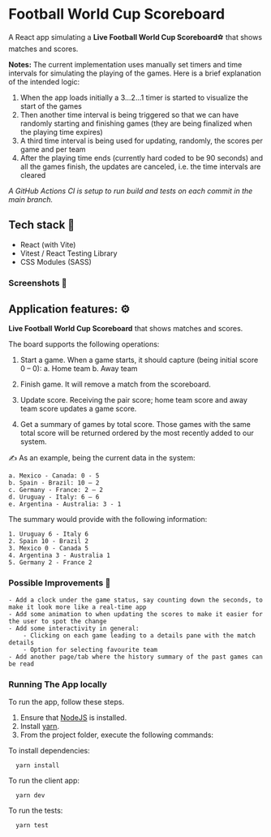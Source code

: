 # Football World Cup Scoreboard

A React app simulating a **Live Football World Cup Scoreboard**⚽ that shows matches and scores.

**Notes:** The current implementation uses manually set timers and time intervals for simulating the playing of the games. Here
is a brief explanation of the intended logic:
 1. When the app loads initially a 3...2...1 timer is started to visualize the start of the games
 2. Then another time interval is being triggered so that we can have randomly starting and finishing games (they are being finalized when the playing time expires)
 3. A third time interval is being used for updating, randomly, the scores per game and per team
 4. After the playing time ends (currently hard coded to be 90 seconds) and all the games finish, the updates are canceled, i.e. the time intervals are cleared

_A GitHub Actions CI is setup to run build and tests on each commit in the main branch._

## Tech stack 💾
- React (with Vite)
- Vitest / React Testing Library
- CSS Modules (SASS)

### Screenshots 📸




## Application features: ⚙️
**Live Football World Cup Scoreboard** that shows matches and scores.

The board supports the following operations:

1. Start a game. When a game starts, it should capture (being initial score 0 – 0):
    a. Home team
    b. Away team

2. Finish game. It will remove a match from the scoreboard.

3. Update score. Receiving the pair score; home team score and away team score updates a game score.

4. Get a summary of games by total score. Those games with the same total score will be returned ordered by the most recently added to our system.

✍️ As an example, being the current data in the system:

    a. Mexico - Canada: 0 - 5
    b. Spain - Brazil: 10 – 2
    c. Germany - France: 2 – 2
    d. Uruguay - Italy: 6 – 6
    e. Argentina - Australia: 3 - 1

The summary would provide with the following information:

    1. Uruguay 6 - Italy 6
    2. Spain 10 - Brazil 2
    3. Mexico 0 - Canada 5
    4. Argentina 3 - Australia 1
    5. Germany 2 - France 2

  ### Possible Improvements 🚀
    - Add a clock under the game status, say counting down the seconds, to make it look more like a real-time app
    - Add some animation to when updating the scores to make it easier for the user to spot the change
    - Add some interactivity in general:
        - Clicking on each game leading to a details pane with the match details
        - Option for selecting favourite team
    - Add another page/tab where the history summary of the past games can be read



### Running The App locally

To run the app, follow these steps.

1. Ensure that [NodeJS](http://nodejs.org/) is installed.
2. Install [yarn](https://classic.yarnpkg.com/en/docs/install).
3. From the project folder, execute the following commands:

To install dependencies:
```shell
  yarn install
```
To run the client app:

```shell
  yarn dev
```
To run the tests:

```shell
  yarn test
```


